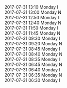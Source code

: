 2017-07-31 13:10 Monday  I  
2017-07-31 13:00 Monday  N  
2017-07-31 12:50 Monday  I  
2017-07-31 12:40 Monday  N  
2017-07-31 11:50 Monday  I  
2017-07-31 11:45 Monday  N  
2017-07-31 09:30 Monday  I  
2017-07-31 09:20 Monday  N  
2017-07-31 08:45 Monday  I  
2017-07-31 08:40 Monday  N  
2017-07-31 08:35 Monday  I  
2017-07-31 06:45 Monday  N  
2017-07-31 06:40 Monday  I  
2017-07-31 06:35 Monday  N  
2017-07-31 06:30 Monday  I  
